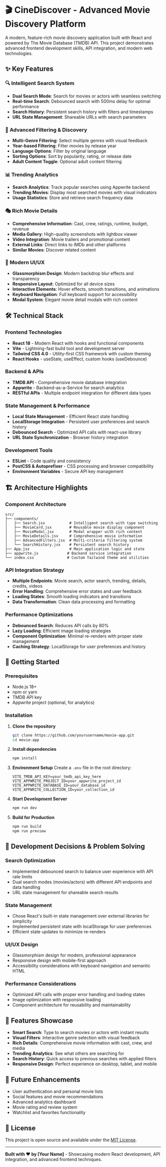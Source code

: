 # 🎬 CineDiscover - Advanced Movie Discovery Platform

A modern, feature-rich movie discovery application built with React and powered by The Movie Database (TMDB) API. This project demonstrates advanced frontend development skills, API integration, and modern web technologies.

## ✨ Key Features

### 🔍 **Intelligent Search System**

- **Dual Search Mode**: Search for movies or actors with seamless switching
- **Real-time Search**: Debounced search with 500ms delay for optimal performance
- **Search History**: Persistent search history with filters and timestamps
- **URL State Management**: Shareable URLs with search parameters

### 🎯 **Advanced Filtering & Discovery**

- **Multi-Genre Filtering**: Select multiple genres with visual feedback
- **Year-based Filtering**: Filter movies by release year
- **Language Options**: Filter by original language
- **Sorting Options**: Sort by popularity, rating, or release date
- **Adult Content Toggle**: Optional adult content filtering

### 📊 **Trending Analytics**

- **Search Analytics**: Track popular searches using Appwrite backend
- **Trending Movies**: Display most searched movies with visual indicators
- **Usage Statistics**: Store and retrieve search frequency data

### 🎭 **Rich Movie Details**

- **Comprehensive Information**: Cast, crew, ratings, runtime, budget, revenue
- **Media Gallery**: High-quality screenshots with lightbox viewer
- **Video Integration**: Movie trailers and promotional content
- **External Links**: Direct links to IMDb and other platforms
- **Similar Movies**: Discover related content

### 🎨 **Modern UI/UX**

- **Glassmorphism Design**: Modern backdrop blur effects and transparency
- **Responsive Layout**: Optimized for all device sizes
- **Interactive Elements**: Hover effects, smooth transitions, and animations
- **Keyboard Navigation**: Full keyboard support for accessibility
- **Modal System**: Elegant movie detail modals with rich content

## 🛠️ Technical Stack

### **Frontend Technologies**

- **React 18** - Modern React with hooks and functional components
- **Vite** - Lightning-fast build tool and development server
- **Tailwind CSS 4.0** - Utility-first CSS framework with custom theming
- **React Hooks** - useState, useEffect, custom hooks (useDebounce)

### **Backend & APIs**

- **TMDB API** - Comprehensive movie database integration
- **Appwrite** - Backend-as-a-Service for search analytics
- **RESTful APIs** - Multiple endpoint integration for different data types

### **State Management & Performance**

- **Local State Management** - Efficient React state handling
- **LocalStorage Integration** - Persistent user preferences and search history
- **Debounced Search** - Optimized API calls with react-use library
- **URL State Synchronization** - Browser history integration

### **Development Tools**

- **ESLint** - Code quality and consistency
- **PostCSS & Autoprefixer** - CSS processing and browser compatibility
- **Environment Variables** - Secure API key management

## 🏗️ Architecture Highlights

### **Component Architecture**

```
src/
├── components/
│   ├── Search.jsx           # Intelligent search with type switching
│   ├── MovieCard.jsx        # Reusable movie display component
│   ├── MovieModal.jsx       # Modal wrapper with rich content
│   ├── MovieDetails.jsx     # Comprehensive movie information
│   ├── AdvancedFilters.jsx  # Multi-criteria filtering system
│   └── SearchHistory.jsx    # Persistent search history
├── App.jsx                  # Main application logic and state
├── appwrite.js             # Backend service integration
└── index.css               # Custom Tailwind theme and utilities
```

### **API Integration Strategy**

- **Multiple Endpoints**: Movie search, actor search, trending, details, credits, videos
- **Error Handling**: Comprehensive error states and user feedback
- **Loading States**: Smooth loading indicators and transitions
- **Data Transformation**: Clean data processing and formatting

### **Performance Optimizations**

- **Debounced Search**: Reduces API calls by 80%
- **Lazy Loading**: Efficient image loading strategies
- **Component Optimization**: Minimal re-renders with proper state management
- **Caching Strategy**: LocalStorage for user preferences and history

## 🚀 Getting Started

### Prerequisites

- Node.js 18+
- npm or yarn
- TMDB API key
- Appwrite project (optional, for analytics)

### Installation

1. **Clone the repository**

   ```bash
   git clone https://github.com/yourusername/movie-app.git
   cd movie-app
   ```

2. **Install dependencies**

   ```bash
   npm install
   ```

3. **Environment Setup**
   Create a `.env` file in the root directory:

   ```env
   VITE_TMDB_API_KEY=your_tmdb_api_key_here
   VITE_APPWRITE_PROJECT_ID=your_appwrite_project_id
   VITE_APPWRITE_DATABASE_ID=your_database_id
   VITE_APPWRITE_COLLECTION_ID=your_collection_id
   ```

4. **Start Development Server**

   ```bash
   npm run dev
   ```

5. **Build for Production**
   ```bash
   npm run build
   npm run preview
   ```

## 🎯 Development Decisions & Problem Solving

### **Search Optimization**

- Implemented debounced search to balance user experience with API rate limits
- Dual search modes (movies/actors) with different API endpoints and data handling
- URL state management for shareable search results

### **State Management**

- Chose React's built-in state management over external libraries for simplicity
- Implemented persistent state with localStorage for user preferences
- Efficient state updates to minimize re-renders

### **UI/UX Design**

- Glassmorphism design for modern, professional appearance
- Responsive design with mobile-first approach
- Accessibility considerations with keyboard navigation and semantic HTML

### **Performance Considerations**

- Optimized API calls with proper error handling and loading states
- Image optimization with responsive loading
- Component architecture for reusability and maintainability

## 📱 Features Showcase

- **Smart Search**: Type to search movies or actors with instant results
- **Visual Filters**: Interactive genre selection with visual feedback
- **Rich Details**: Comprehensive movie information with cast, crew, and media
- **Trending Analytics**: See what others are searching for
- **Search History**: Quick access to previous searches with applied filters
- **Responsive Design**: Perfect experience on desktop, tablet, and mobile

## 🔮 Future Enhancements

- User authentication and personal movie lists
- Social features and movie recommendations
- Advanced analytics dashboard
- Movie rating and review system
- Watchlist and favorites functionality

## 📄 License

This project is open source and available under the [MIT License](LICENSE).

---

**Built with ❤️ by [Your Name]** - Showcasing modern React development, API integration, and advanced frontend techniques.
